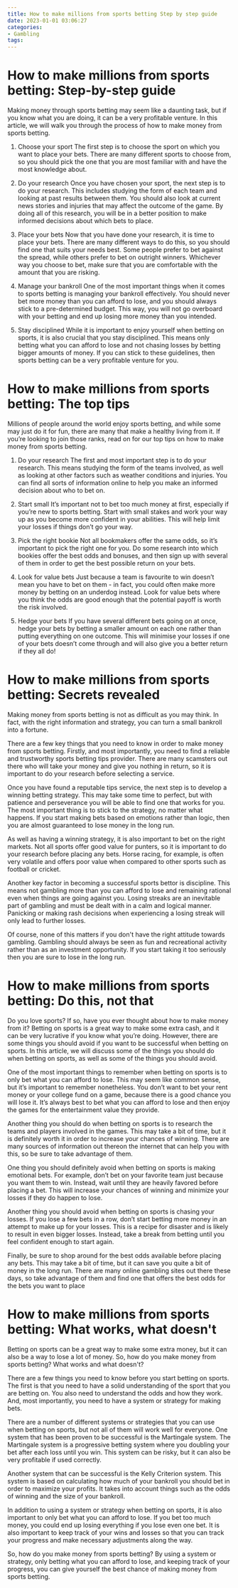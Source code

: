 ```yaml
---
title: How to make millions from sports betting Step by step guide 
date: 2023-01-01 03:06:27
categories:
- Gambling
tags:
---
```



#  How to make millions from sports betting: Step-by-step guide 

Making money through sports betting may seem like a daunting task, but if you know what you are doing, it can be a very profitable venture. In this article, we will walk you through the process of how to make money from sports betting.

1) Choose your sport
The first step is to choose the sport on which you want to place your bets. There are many different sports to choose from, so you should pick the one that you are most familiar with and have the most knowledge about.

2) Do your research
Once you have chosen your sport, the next step is to do your research. This includes studying the form of each team and looking at past results between them. You should also look at current news stories and injuries that may affect the outcome of the game. By doing all of this research, you will be in a better position to make informed decisions about which bets to place.

3) Place your bets
Now that you have done your research, it is time to place your bets. There are many different ways to do this, so you should find one that suits your needs best. Some people prefer to bet against the spread, while others prefer to bet on outright winners. Whichever way you choose to bet, make sure that you are comfortable with the amount that you are risking.

4) Manage your bankroll
One of the most important things when it comes to sports betting is managing your bankroll effectively. You should never bet more money than you can afford to lose, and you should always stick to a pre-determined budget. This way, you will not go overboard with your betting and end up losing more money than you intended.

5) Stay disciplined
While it is important to enjoy yourself when betting on sports, it is also crucial that you stay disciplined. This means only betting what you can afford to lose and not chasing losses by betting bigger amounts of money. If you can stick to these guidelines, then sports betting can be a very profitable venture for you.

#  How to make millions from sports betting: The top tips 

Millions of people around the world enjoy sports betting, and while some may just do it for fun, there are many that make a healthy living from it. If you’re looking to join those ranks, read on for our top tips on how to make money from sports betting.

1. Do your research
The first and most important step is to do your research. This means studying the form of the teams involved, as well as looking at other factors such as weather conditions and injuries. You can find all sorts of information online to help you make an informed decision about who to bet on.

2. Start small
It’s important not to bet too much money at first, especially if you’re new to sports betting. Start with small stakes and work your way up as you become more confident in your abilities. This will help limit your losses if things don’t go your way.

3. Pick the right bookie
Not all bookmakers offer the same odds, so it’s important to pick the right one for you. Do some research into which bookies offer the best odds and bonuses, and then sign up with several of them in order to get the best possible return on your bets.

4. Look for value bets
Just because a team is favourite to win doesn’t mean you have to bet on them - in fact, you could often make more money by betting on an underdog instead. Look for value bets where you think the odds are good enough that the potential payoff is worth the risk involved.

5. Hedge your bets
If you have several different bets going on at once, hedge your bets by betting a smaller amount on each one rather than putting everything on one outcome. This will minimise your losses if one of your bets doesn’t come through and will also give you a better return if they all do!

#  How to make millions from sports betting: Secrets revealed 

Making money from sports betting is not as difficult as you may think. In fact, with the right information and strategy, you can turn a small bankroll into a fortune.

There are a few key things that you need to know in order to make money from sports betting. Firstly, and most importantly, you need to find a reliable and trustworthy sports betting tips provider. There are many scamsters out there who will take your money and give you nothing in return, so it is important to do your research before selecting a service.

Once you have found a reputable tips service, the next step is to develop a winning betting strategy. This may take some time to perfect, but with patience and perseverance you will be able to find one that works for you. The most important thing is to stick to the strategy, no matter what happens. If you start making bets based on emotions rather than logic, then you are almost guaranteed to lose money in the long run.

As well as having a winning strategy, it is also important to bet on the right markets. Not all sports offer good value for punters, so it is important to do your research before placing any bets. Horse racing, for example, is often very volatile and offers poor value when compared to other sports such as football or cricket.

Another key factor in becoming a successful sports bettor is discipline. This means not gambling more than you can afford to lose and remaining rational even when things are going against you. Losing streaks are an inevitable part of gambling and must be dealt with in a calm and logical manner. Panicking or making rash decisions when experiencing a losing streak will only lead to further losses.

Of course, none of this matters if you don't have the right attitude towards gambling. Gambling should always be seen as fun and recreational activity rather than as an investment opportunity. If you start taking it too seriously then you are sure to lose in the long run.

#  How to make millions from sports betting: Do this, not that 

Do you love sports? If so, have you ever thought about how to make money from it? Betting on sports is a great way to make some extra cash, and it can be very lucrative if you know what you’re doing. However, there are some things you should avoid if you want to be successful when betting on sports. In this article, we will discuss some of the things you should do when betting on sports, as well as some of the things you should avoid.

One of the most important things to remember when betting on sports is to only bet what you can afford to lose. This may seem like common sense, but it’s important to remember nonetheless. You don’t want to bet your rent money or your college fund on a game, because there is a good chance you will lose it. It’s always best to bet what you can afford to lose and then enjoy the games for the entertainment value they provide.

Another thing you should do when betting on sports is to research the teams and players involved in the games. This may take a bit of time, but it is definitely worth it in order to increase your chances of winning. There are many sources of information out thereon the internet that can help you with this, so be sure to take advantage of them.

One thing you should definitely avoid when betting on sports is making emotional bets. For example, don’t bet on your favorite team just because you want them to win. Instead, wait until they are heavily favored before placing a bet. This will increase your chances of winning and minimize your losses if they do happen to lose.

Another thing you should avoid when betting on sports is chasing your losses. If you lose a few bets in a row, don’t start betting more money in an attempt to make up for your losses. This is a recipe for disaster and is likely to result in even bigger losses. Instead, take a break from betting until you feel confident enough to start again.

Finally, be sure to shop around for the best odds available before placing any bets. This may take a bit of time, but it can save you quite a bit of money in the long run. There are many online gambling sites out there these days, so take advantage of them and find one that offers the best odds for the bets you want to place

#  How to make millions from sports betting: What works, what doesn't

Betting on sports can be a great way to make some extra money, but it can also be a way to lose a lot of money. So, how do you make money from sports betting? What works and what doesn't?

There are a few things you need to know before you start betting on sports. The first is that you need to have a solid understanding of the sport that you are betting on. You also need to understand the odds and how they work. And, most importantly, you need to have a system or strategy for making bets.

There are a number of different systems or strategies that you can use when betting on sports, but not all of them will work well for everyone. One system that has been proven to be successful is the Martingale system. The Martingale system is a progressive betting system where you doubling your bet after each loss until you win. This system can be risky, but it can also be very profitable if used correctly.

Another system that can be successful is the Kelly Criterion system. This system is based on calculating how much of your bankroll you should bet in order to maximize your profits. It takes into account things such as the odds of winning and the size of your bankroll.

In addition to using a system or strategy when betting on sports, it is also important to only bet what you can afford to lose. If you bet too much money, you could end up losing everything if you lose even one bet. It is also important to keep track of your wins and losses so that you can track your progress and make necessary adjustments along the way.

So, how do you make money from sports betting? By using a system or strategy, only betting what you can afford to lose, and keeping track of your progress, you can give yourself the best chance of making money from sports betting.